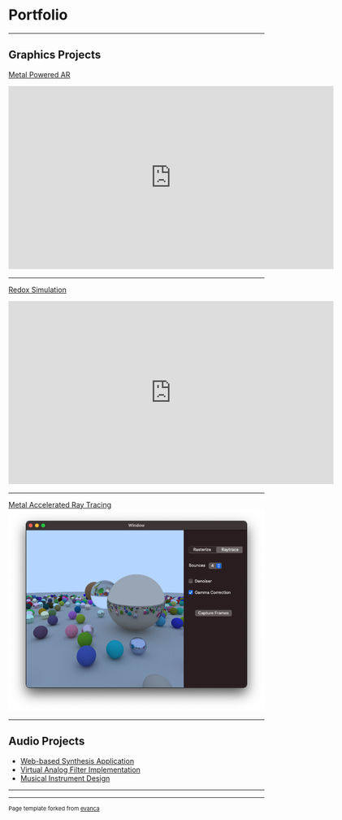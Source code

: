 # Portfolio

---

## Graphics Projects

[Metal Powered AR](https://sites.gold.ac.uk/computing-project-prizes/eoin-roe/)
<iframe title="vimeo-player" src="https://player.vimeo.com/video/635632180?h=13599d66b0" width="640" height="360" frameborder="0" allowfullscreen></iframe>


---
[Redox Simulation](https://sites.gold.ac.uk/computing-project-prizes/eoin-roe/)
<!-- <img src="images/rust.png?raw=true"/> -->
<iframe title="vimeo-player" src="https://player.vimeo.com/video/635644577?h=cf957cef33" width="640" height="360" frameborder="0" allowfullscreen></iframe>

---
[Metal Accelerated Ray Tracing](https://twitter.com/eoinrroe/status/1341084039453831168)
<img src="images/mixed.png?raw=true"/>

---

## Audio Projects

- [Web-based Synthesis Application](http://colorsynth.herokuapp.com/)
- [Virtual Analog Filter Implementation](https://github.com/eoinroe/MorphableFilter)
- [Musical Instrument Design](https://blog.bela.io/music-and-audio-programming-teaching/)

---




---
<p style="font-size:11px">Page template forked from <a href="https://github.com/evanca/quick-portfolio">evanca</a></p>
<!-- Remove above link if you don't want to attibute -->
